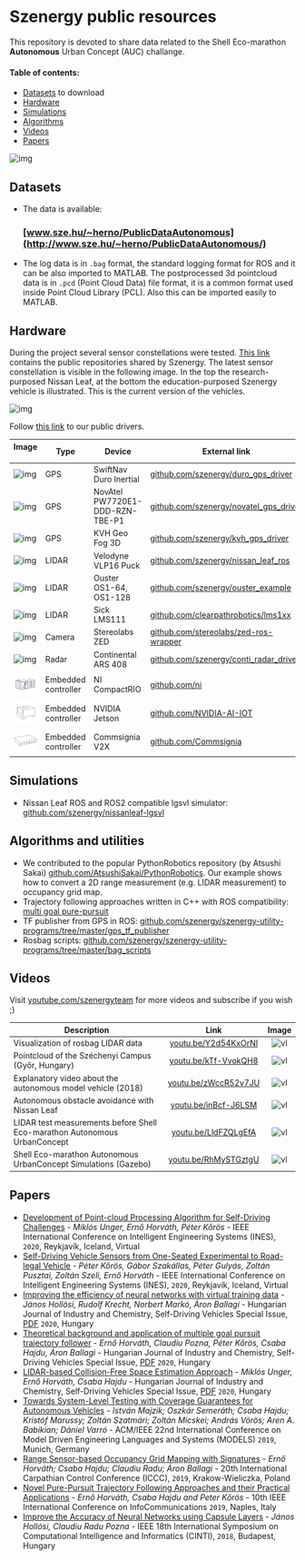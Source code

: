 # Szenergy public resources
This repository is devoted to share data related to the Shell Eco-marathon __Autonomous__ Urban Concept (AUC) challange. 

#### Table of contents:
- [Datasets](#datasets) to download
- [Hardware](#hardware)
- [Simulations](#simulations)
- [Algorithms](#algorithms)
- [Videos](#videos)
- [Papers](#papers)

![img](img/dataset-example-small.png)

## Datasets

- The data is available: 
  ### [www.sze.hu/~herno/PublicDataAutonomous](http://www.sze.hu/~herno/PublicDataAutonomous/)

- The log data is in `.bag` format, the standard logging format for ROS and it can be also imported to MATLAB. The postprocessed 3d pointcloud data is in `.pcd` (Point Cloud Data) file format, it is a common format used inside Point Cloud Library (PCL). Also this can be imported easily to MATLAB. 

## Hardware

During the project several sensor constellations were tested. [This link](https://github.com/search?q=topic%3Adriver+fork%3Atrue+org%3Aszenergy&type=Repositories) contains the public repositories shared by Szenergy. The latest sensor constellation is visible in the following image. In the top the research-purposed Nissan Leaf, at the bottom the education-purposed Szenergy vehicle is illustrated. This is the current version of the vehicles. 

![img](img/vehicle-sensors.svg)

Follow [this link](https://github.com/search?q=topic%3Adriver+fork%3Atrue+org%3Aszenergy&type=Repositories) to our public drivers.

| Image <img width=150/> | Type | Device | External link |
| --- | --- | --- | --- |
| ![img](img/sens-duro.svg) | GPS | SwiftNav Duro Inertial | [github.com/szenergy/duro_gps_driver](https://github.com/szenergy/duro_gps_driver) | 
| ![img](img/sens-nova.svg) | GPS | NovAtel PW7720E1-DDD-RZN-TBE-P1 | [github.com/szenergy/novatel_gps_driver](https://github.com/szenergy/novatel_gps_driver) |
| ![img](img/sens-kvhg.svg) | GPS | KVH Geo Fog 3D | [github.com/szenergy/kvh_gps_driver](https://github.com/szenergy/kvh_gps_driver) |
| ![img](img/sens-velo.svg) | LIDAR | Velodyne VLP16 Puck | [github.com/szenergy/nissan_leaf_ros](https://github.com/szenergy/nissan_leaf_ros) |
| ![img](img/sens-oust.svg) | LIDAR | Ouster OS1-64, OS1-128  | [github.com/szenergy/ouster_example](https://github.com/szenergy/ouster_example) |
| ![img](img/sens-sick.svg) | LIDAR | Sick LMS111  | [github.com/clearpathrobotics/lms1xx](https://github.com/clearpathrobotics/lms1xx) | 
| ![img](img/sens-zed1.svg) | Camera | Stereolabs ZED | [github.com/stereolabs/zed-ros-wrapper](https://github.com/stereolabs/zed-ros-wrapper) | 
| ![img](img/sens-cont.svg) | Radar | Continental ARS 408 |  [github.com/szenergy/conti_radar_driver](https://github.com/szenergy/conti_radar_driver)
| ![img](img/emb-crio.svg) | Embedded controller | NI CompactRIO | [github.com/ni](https://github.com/ni)
| ![img](img/emb-jetson.svg) | Embedded controller | NVIDIA Jetson | [github.com/NVIDIA-AI-IOT](https://github.com/NVIDIA-AI-IOT)
| ![img](img/emb-commsignia.svg) | Embedded controller | Commsignia V2X | [github.com/Commsignia](https://github.com/Commsignia)


## Simulations

- Nissan Leaf ROS and ROS2 compatible lgsvl simulator: [github.com/szenergy/nissanleaf-lgsvl](https://github.com/szenergy/nissanleaf-lgsvl)

## Algorithms and utilities

- We contributed to the popular PythonRobotics repository (by Atsushi Sakai) [github.com/AtsushiSakai/PythonRobotics](https://github.com/AtsushiSakai/PythonRobotics/). Our example shows how to convert a 2D range measurement (e.g. LIDAR measurement) to occupancy grid map.
- Trajectory following approaches written in C++ with ROS compatibility: [multi goal pure-pursuit](https://github.com/szenergy/szenergy-path-tracking)
- TF publisher from GPS in ROS: [github.com/szenergy/szenergy-utility-programs/tree/master/gps_tf_publisher](https://github.com/szenergy/szenergy-utility-programs/tree/master/gps_tf_publisher)
- Rosbag scripts: [github.com/szenergy/szenergy-utility-programs/tree/master/bag_scripts](https://github.com/szenergy/szenergy-utility-programs/tree/master/bag_scripts)


## Videos

Visit [youtube.com/szenergyteam](https://www.youtube.com/szenergyteam) for more videos and subscribe if you wish ;)

| Description  | Link  | Image  |
|-|:-:|:-:|
| Visualization of rosbag LIDAR data  | [youtu.be/Y2d54KxOrNI](https://www.youtube.com/watch?v=Y2d54KxOrNI)  | ![vl](img/vid-lidar-data-small.png)  |
| Pointcloud of the Széchenyi Campus (Győr, Hungary)  | [youtu.be/kTf-VvokQH8](https://www.youtube.com/watch?v=kTf-VvokQH8)  | ![vl](img/pointcloud-small.png) |
| Explanatory video about the autonomous model vehicle (2018)  | [youtu.be/zWccR52v7JU](https://www.youtube.com/watch?v=zWccR52v7JU)  | ![vl](img/vid-model-2018-small.png)  |
| Autonomous obstacle avoidance with Nissan Leaf  | [youtu.be/inBcf-J6LSM](https://www.youtube.com/watch?v=inBcf-J6LSM)  | ![vl](img/vid-leaf01-small.png)  |
| LIDAR test measurements before Shell Eco-marathon Autonomous UrbanConcept | [youtu.be/LldFZQLgEfA](https://www.youtube.com/watch?v=LldFZQLgEfA)  | ![vl](img/vid-shell-2019-small.png)  |
| Shell Eco-marathon Autonomous UrbanConcept Simulations (Gazebo)| [youtu.be/RhMySTGztgU](https://www.youtube.com/watch?v=RhMySTGztgU)  | ![vl](img/vid-simulation-2020-small.png)  |


## Papers

- [Development of Point-cloud Processing Algorithm for Self-Driving Challenges](https://ieeexplore.ieee.org/document/9147201) - *Miklós Unger, Ernő Horváth, Péter Kőrös* - IEEE International Conference on Intelligent Engineering Systems (INES), `2020`, Reykjavík, Iceland, Virtual
- [Self-Driving Vehicle Sensors from One-Seated Experimental to Road-legal Vehicle](https://ieeexplore.ieee.org/document/9147181) - *Péter Kőrös, Gábor Szakállas, Péter Gulyás, Zoltán Pusztai, Zoltán Szeli, Ernő Horváth* - IEEE International Conference on Intelligent Engineering Systems (INES), `2020`, Reykjavík, Iceland, Virtual
- [Improving the efficiency of neural networks with virtual training data](https://hjic.mk.uni-pannon.hu/index.php/hjic/article/view/913) - *János Hollósi, Rudolf Krecht, Norbert Markó, Áron Ballagi* - Hungarian Journal of Industry and Chemistry, Self-Driving Vehicles Special Issue, [PDF](https://hjic.mk.uni-pannon.hu/index.php/hjic/article/view/913/859) `2020`, Hungary
- [Theoretical background and application of multiple goal pursuit trajectory follower](https://hjic.mk.uni-pannon.hu/index.php/hjic/article/view/914) - *Ernő Horváth, Claudiu Pozna, Péter Kőrös, Csaba Hajdu, Áron Ballagi* - Hungarian Journal of Industry and Chemistry, Self-Driving Vehicles Special Issue, [PDF](https://hjic.mk.uni-pannon.hu/index.php/hjic/article/view/914/860) `2020`, Hungary
- [LIDAR-based Collision-Free Space Estimation Approach](https://hjic.mk.uni-pannon.hu/index.php/hjic/article/view/916) - *Miklós Unger, Ernő Horváth, Csaba Hajdu* - Hungarian Journal of Industry and Chemistry, Self-Driving Vehicles Special Issue, [PDF](https://hjic.mk.uni-pannon.hu/index.php/hjic/article/view/916/862) `2020`, Hungary
- [Towards System-Level Testing with Coverage Guarantees for Autonomous Vehicles](https://ieeexplore.ieee.org/document/8906897) - *István Majzik; Oszkár Semeráth; Csaba Hajdu; Kristóf Marussy; Zoltán Szatmári; Zoltán Micskei; András Vörös; Aren A. Babikian; Dániel Varró* - ACM/IEEE 22nd International Conference on Model Driven Engineering Languages and Systems (MODELS) `2019`, Munich, Germany
- [Range Sensor-based Occupancy Grid Mapping with Signatures](https://ieeexplore.ieee.org/document/8765684) - *Ernő Horváth; Csaba Hajdu; Claudiu Radu; Áron Ballagi* - 20th International Carpathian Control Conference (ICCC), `2019`, Krakow-Wieliczka, Poland
- [Novel Pure-Pursuit Trajectory Following Approaches and their Practical Applications](https://ieeexplore.ieee.org/document/9089927) - *Ernő Horváth, Csaba Hajdu and Peter Kőrös* - 10th IEEE International Conference on InfoCommunications `2019`, Naples, Italy
- [Improve the Accuracy of Neural Networks using Capsule Layers](https://ieeexplore.ieee.org/document/8928194) - *János Hollósi, Claudiu Radu Pozna* - IEEE 18th International Symposium on Computational Intelligence and Informatics (CINTI), `2018`, Budapest, Hungary
